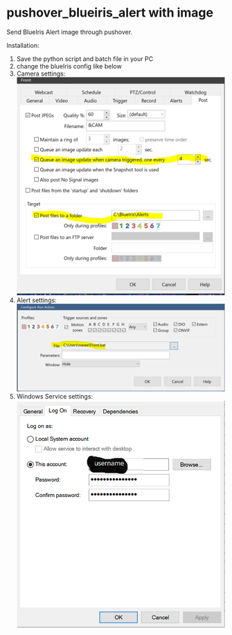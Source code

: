 # pushover_blueiris_alert with image

Send BlueIris Alert image through pushover.

Installation:
1. Save the python script and batch file in your PC
2. change the blueIris config like below
3. Camera settings:
![](image/bl1.PNG)
4. Alert settings:
![](image/bl2.PNG)
5. Windows Service settings:
![](image/bl3.PNG)
